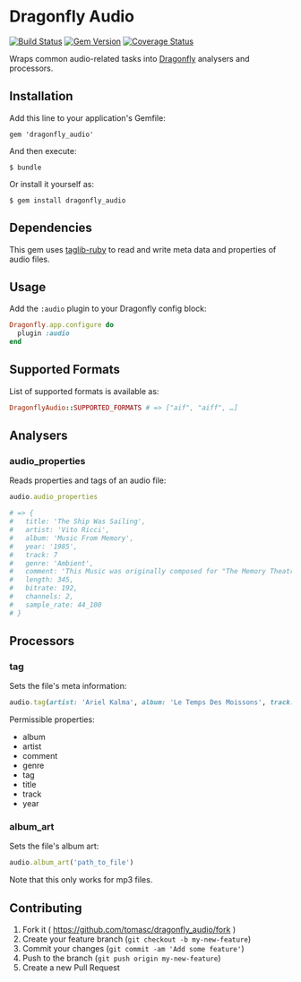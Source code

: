 # Dragonfly Audio

[![Build Status](https://travis-ci.org/tomasc/dragonfly_audio.svg)](https://travis-ci.org/tomasc/dragonfly_audio) [![Gem Version](https://badge.fury.io/rb/dragonfly_audio.svg)](http://badge.fury.io/rb/dragonfly_audio) [![Coverage Status](https://img.shields.io/coveralls/tomasc/dragonfly_audio.svg)](https://coveralls.io/r/tomasc/mongoid_recurring)

Wraps common audio-related tasks into [Dragonfly](http://markevans.github.io/dragonfly) analysers and processors.

## Installation

Add this line to your application's Gemfile:

    gem 'dragonfly_audio'

And then execute:

    $ bundle

Or install it yourself as:

    $ gem install dragonfly_audio

## Dependencies

This gem uses [taglib-ruby](https://github.com/robinst/taglib-ruby) to read and write meta data and properties of audio files.

## Usage

Add the `:audio` plugin to your Dragonfly config block:

```ruby
Dragonfly.app.configure do
  plugin :audio
end
```

## Supported Formats

List of supported formats is available as:

```ruby
DragonflyAudio::SUPPORTED_FORMATS # => ["aif", "aiff", …]
```

## Analysers

### audio_properties

Reads properties and tags of an audio file:

```ruby
audio.audio_properties

# => {
#   title: 'The Ship Was Sailing',
#   artist: 'Vito Ricci',
#   album: 'Music From Memory',
#   year: '1985',
#   track: 7
#   genre: 'Ambient',
#   comment: 'This Music was originally composed for "The Memory Theatre of Gulio Camillo" by Matthew Maguire. A Creation production premiered at La Mama Spring 1985 thanks to Bonnie for not laughing to Justin for laughing to Jon Gordron for electronic bondage produced by Jonathan Mann for Pangea Productions recorded 8/85 at Chiens Interdits Studio in a big cover production by Ann Rower cover design by Paul Leone * all compositions by Vito Ricci * play it loud',
#   length: 345,
#   bitrate: 192,
#   channels: 2,
#   sample_rate: 44_100
# }
```

## Processors

### tag

Sets the file's meta information:

```ruby
audio.tag(artist: 'Ariel Kalma', album: 'Le Temps Des Moissons', track: 'Bakafrika')
```

Permissible properties:
* album
* artist
* comment
* genre
* tag
* title
* track
* year

### album_art

Sets the file's album art:

```ruby
audio.album_art('path_to_file')
```

Note that this only works for mp3 files.

## Contributing

1. Fork it ( https://github.com/tomasc/dragonfly_audio/fork )
2. Create your feature branch (`git checkout -b my-new-feature`)
3. Commit your changes (`git commit -am 'Add some feature'`)
4. Push to the branch (`git push origin my-new-feature`)
5. Create a new Pull Request
